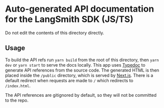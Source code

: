 # Auto-generated API documentation for the LangSmith SDK (JS/TS)

Do not edit the contents of this directory directly.

## Usage

To build the API refs run `yarn build` from the root of this directory, then `yarn dev` or `yarn start` to serve the docs locally.
This app uses [Typedoc](https://typedoc.org/) to generate API references from the source code. The generated HTML is then placed inside the `/public` directory, which is served by [Next.js](https://nextjs.org/).
There is a default redirect when requests are made to `/` which redirects to `/index.html`.

The API references are gitignored by default, so they will not be committed to the repo.
